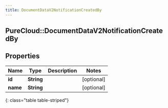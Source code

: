 ```yaml
---
title: DocumentDataV2NotificationCreatedBy
---
```

## PureCloud::DocumentDataV2NotificationCreatedBy

## Properties

|Name | Type | Description | Notes|
|------------ | ------------- | ------------- | -------------|
| **id** | **String** |  | [optional] |
| **name** | **String** |  | [optional] |
{: class="table table-striped"}


